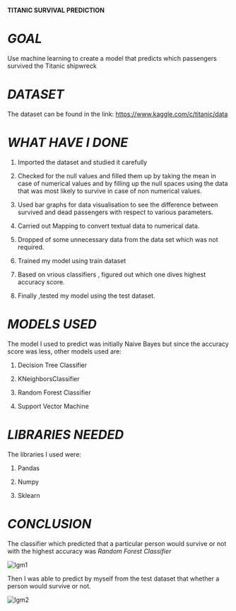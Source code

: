 
**TITANIC SURVIVAL PREDICTION**

# *GOAL*
Use machine learning to create a model that predicts which passengers survived the Titanic shipwreck


# *DATASET*
The dataset can be found in the link: https://www.kaggle.com/c/titanic/data


# *WHAT HAVE I DONE*

1. Imported the dataset and studied it carefully

2. Checked for the null values and filled them up by taking the mean in case of numerical values and by filling up the null spaces using the data   that was most 
  likely to survive in case of non numerical values.
 
3. Used bar graphs for data visualisation to see the difference between survived and dead passengers with respect to various parameters.

4. Carried out Mapping to convert textual data to numerical data.

5. Dropped of some unnecessary data from the data set which was not required.

6. Trained my model using train dataset 

7. Based on vrious classifiers , figured out which one dives highest accuracy score.

8. Finally ,tested my model using the test dataset.


# *MODELS USED*
The model I used to predict was initially Naive Bayes but since the accuracy score was less, other models used are:

1. Decision Tree Classifier

2. KNeighborsClassifier

3. Random Forest Classifier

4. Support Vector Machine


# *LIBRARIES NEEDED*
The libraries I used were:

1. Pandas

2. Numpy

3. Sklearn


# *CONCLUSION* 
The classifier which predicted that a particular person would survive or not with the highest accuracy was *Random Forest Classifier*

![lgm1](https://user-images.githubusercontent.com/64091188/122525945-63bc5e00-d037-11eb-96a0-774107cb7b59.jpg)

Then I was able to predict by myself from the test dataset that whether a person would survive or not.

![lgm2](https://user-images.githubusercontent.com/64091188/122526145-9d8d6480-d037-11eb-9cc0-8470f01aa393.jpg)


